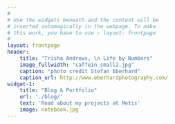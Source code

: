 ```yaml
---
#
# Use the widgets beneath and the content will be
# inserted automagically in the webpage. To make
# this work, you have to use › layout: frontpage
#
layout: frontpage
header:
    title: "Trisha Andrews, \n Life by Numbers"
    image_fullwidth: "caffein_small2.jpg"
    caption: "photo credit Stefan Eberhard"
    caption_url: http://www.eberhardphotography.com/
widget-1:
    title: "Blog & Portfolio"
    url: './blog/'
    text: 'Read about my projects at Metis'
    image: notebook.jpg
---
```


